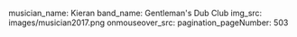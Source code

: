 musician_name: Kieran
band_name: Gentleman&#39;s Dub Club
img_src: images/musician2017.png
onmouseover_src: 
pagination_pageNumber: 503